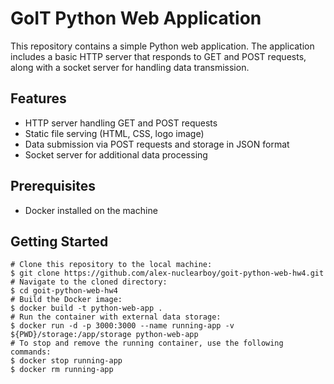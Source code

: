 # GoIT Python Web Application

This repository contains a simple Python web application. 
The application includes a basic HTTP server that responds to GET and POST requests, along with a socket server for handling data transmission.

## Features

- HTTP server handling GET and POST requests
- Static file serving (HTML, CSS, logo image)
- Data submission via POST requests and storage in JSON format
- Socket server for additional data processing

## Prerequisites

 - Docker installed on the machine

## Getting Started

    # Сlone this repository to the local machine:
    $ git clone https://github.com/alex-nuclearboy/goit-python-web-hw4.git
    # Navigate to the cloned directory:
    $ cd goit-python-web-hw4
    # Build the Docker image:
    $ docker build -t python-web-app .
    # Run the container with external data storage:
    $ docker run -d -p 3000:3000 --name running-app -v ${PWD}/storage:/app/storage python-web-app
    # To stop and remove the running container, use the following commands:
    $ docker stop running-app
    $ docker rm running-app
